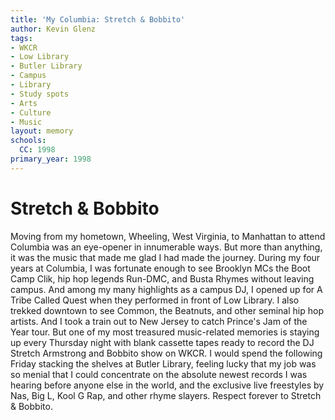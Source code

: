 ```yaml
---
title: 'My Columbia: Stretch & Bobbito'
author: Kevin Glenz
tags:
- WKCR
- Low Library
- Butler Library
- Campus
- Library
- Study spots
- Arts
- Culture
- Music
layout: memory
schools:
  CC: 1998
primary_year: 1998
---
```

# Stretch & Bobbito

Moving from my hometown, Wheeling, West Virginia, to Manhattan to attend Columbia was an eye-opener in innumerable ways. But more than anything, it was the music that made me glad I had made the journey. During my four years at Columbia, I was fortunate enough to see Brooklyn MCs the Boot Camp Clik, hip hop legends Run-DMC, and Busta Rhymes without leaving campus. And among my many highlights as a campus DJ, I opened up for A Tribe Called Quest when they performed in front of Low Library. I also trekked downtown to see Common, the Beatnuts, and other seminal hip hop artists. And I took a train out to New Jersey to catch Prince's Jam of the Year tour. But one of my most treasured music-related memories is staying up every Thursday night with blank cassette tapes ready to record the DJ Stretch Armstrong and Bobbito show on WKCR. I would spend the following Friday stacking the shelves at Butler Library, feeling lucky that my job was so menial that I could concentrate on the absolute newest records I was hearing before anyone else in the world, and the exclusive live freestyles by Nas, Big L, Kool G Rap, and other rhyme slayers. Respect forever to Stretch & Bobbito.
